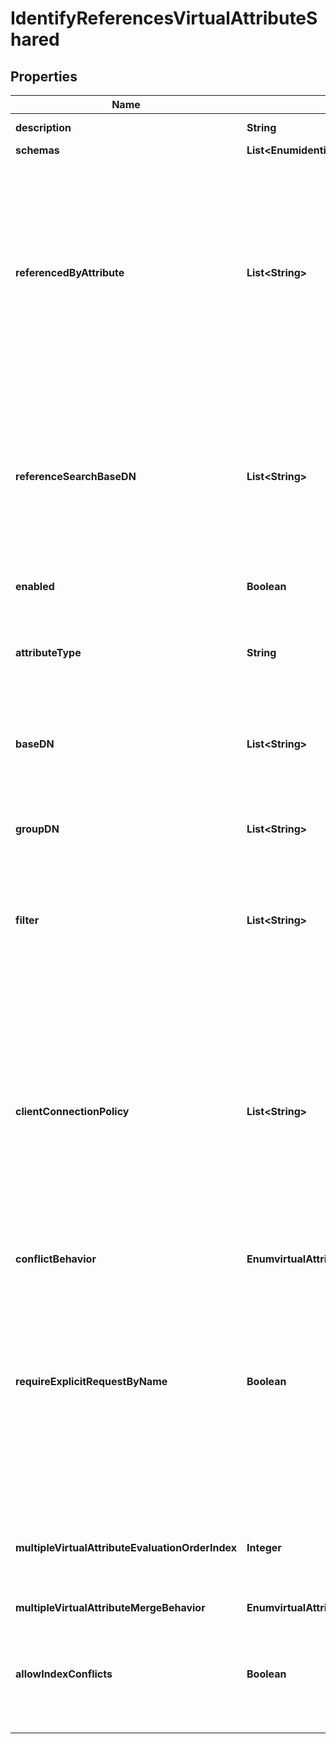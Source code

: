 

# IdentifyReferencesVirtualAttributeShared


## Properties

| Name | Type | Description | Notes |
|------------ | ------------- | ------------- | -------------|
|**description** | **String** | A description for this Virtual Attribute |  [optional] |
|**schemas** | **List&lt;EnumidentifyReferencesVirtualAttributeSchemaUrn&gt;** |  |  |
|**referencedByAttribute** | **List&lt;String&gt;** | The name or OID of an attribute type whose values will be searched for references to the target entry. The attribute type must be defined in the server schema, must have a syntax of either \&quot;distinguished name\&quot; or \&quot;name and optional UID\&quot;, and must be indexed for equality. |  |
|**referenceSearchBaseDN** | **List&lt;String&gt;** | The base DN that will be used when searching for references to the target entry. If no reference search base DN is specified, the default behavior will be to search below all public naming contexts configured in the server. |  [optional] |
|**enabled** | **Boolean** | Indicates whether the Virtual Attribute is enabled for use. |  |
|**attributeType** | **String** | Specifies the attribute type for the attribute whose values are to be dynamically assigned by the virtual attribute. |  |
|**baseDN** | **List&lt;String&gt;** | Specifies the base DNs for the branches containing entries that are eligible to use this virtual attribute. |  [optional] |
|**groupDN** | **List&lt;String&gt;** | Specifies the DNs of the groups whose members can be eligible to use this virtual attribute. |  [optional] |
|**filter** | **List&lt;String&gt;** | Specifies the search filters to be applied against entries to determine if the virtual attribute is to be generated for those entries. |  [optional] |
|**clientConnectionPolicy** | **List&lt;String&gt;** | Specifies a set of client connection policies for which this Virtual Attribute should be generated. If this is undefined, then this Virtual Attribute will always be generated. If it is associated with one or more client connection policies, then this Virtual Attribute will be generated only for operations requested by clients assigned to one of those client connection policies. |  [optional] |
|**conflictBehavior** | **EnumvirtualAttributeConflictBehaviorProp** |  |  [optional] |
|**requireExplicitRequestByName** | **Boolean** | Indicates whether attributes of this type must be explicitly included by name in the list of requested attributes. Note that this will only apply to virtual attributes which are associated with an attribute type that is operational. It will be ignored for virtual attributes associated with a non-operational attribute type. |  [optional] |
|**multipleVirtualAttributeEvaluationOrderIndex** | **Integer** | Specifies the order in which virtual attribute definitions for the same attribute type will be evaluated when generating values for an entry. |  [optional] |
|**multipleVirtualAttributeMergeBehavior** | **EnumvirtualAttributeMultipleVirtualAttributeMergeBehaviorProp** |  |  [optional] |
|**allowIndexConflicts** | **Boolean** | Indicates whether the server should allow creating or altering this virtual attribute definition even if it conflicts with one or more indexes defined in the server. |  [optional] |



